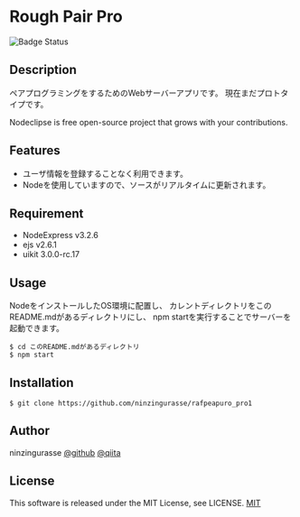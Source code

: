 # Rough Pair Pro

![Badge Status](https://ci-as-a-service)

## Description
<!--　大まかな概要 -->
ペアプログラミングをするためのWebサーバーアプリです。
現在まだプロトタイプです。

Nodeclipse is free open-source project that grows with your contributions.

## Features

- ユーザ情報を登録することなく利用できます。
- Nodeを使用していますので、ソースがリアルタイムに更新されます。

## Requirement
- NodeExpress v3.2.6
- ejs v2.6.1
- uikit 3.0.0-rc.17

## Usage

NodeをインストールしたOS環境に配置し、
カレントディレクトリをこのREADME.mdがあるディレクトリにし、
npm startを実行することでサーバーを起動できます。

    $ cd このREADME.mdがあるディレクトリ
    $ npm start

## Installation

    $ git clone https://github.com/ninzingurasse/rafpeapuro_pro1

<!--
## Anything Else
自由記載
-->

## Author

ninzingurasse
[@github](https://github.com/ninzingurasse)
[@qiita](https://qiita.com/ninzingurasse)

## License
This software is released under the MIT License, see LICENSE.
[MIT](http://b4b4r07.mit-license.org)

<!-- 
# References
参考
 -->

